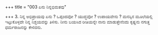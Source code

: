 +++
title = "003 ಏನು ನಿನ್ನಭಿಮತವು"

+++
3. ನಿನ್ನ ಅಭಿಪ್ರಾಯವು ಏನು ? ಒಪ್ಪಂದವೋ ? ಯುದ್ಧವೋ ? ಉಪಾಯವೇನು ? ಮನಸ್ಸಿನ ಮೂಲೆಯಲ್ಲಿ ಇಟ್ಟುಕೊಳ್ಳದೇ ನಿನ್ನ ನಿಶ್ಚಯವನ್ನು ತಿಳಿಸು. ನೀನು ಬಯಸಿದ ರೀತಿಯನ್ನೇ ನಾನು ಮಾಡುತ್ತೇನೆಂದು ಕೃಷ್ಣನು ನಗುತ್ತ ಧರ್ಮರಾಜನನ್ನು ಕೇಳಿದನು.